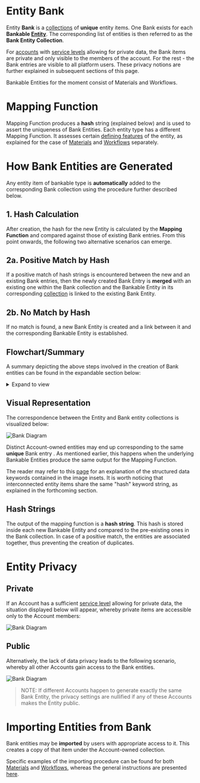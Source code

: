 # Entity Bank

Entity **Bank** is a [collections](/accounts/collections.md) of **unique** entity items. One Bank exists for each **Bankable [Entity](overview.md)**. The corresponding list of entities is then referred to as the **Bank Entity Collection**. 

For [accounts](/accounts/overview.md) with [service levels](/pricing/service-levels.md) allowing for private data, the Bank items are private and only visible to the members of the account. For the rest - the Bank entries are visible to all platform users. These privacy notions are further explained in subsequent sections of this page. 
  
 Bankable Entities for the moment consist of Materials and Workflows.

# Mapping Function

Mapping Function produces a **hash** string (explained below) and is used to assert the uniqueness of Bank Entities. Each entity type has a different Mapping Function. It assesses certain [defining features](/data-structured/overview.md#by-relation-to-uniqueness) of the entity, as explained for the case of [Materials](/materials/bank.md) and [Workflows](/workflows/bank.md) separately.


# How Bank Entities are Generated

Any entity item of bankable type is **automatically** added to the corresponding Bank collection using the procedure further described below.

## 1. Hash Calculation

After creation, the hash for the new Entity is calculated by the **Mapping Function** and compared against those of existing Bank entries. From this point onwards, the following two alternative scenarios can emerge.

## 2a. Positive Match by Hash

If a positive match of hash strings is encountered between the new and an existing Bank entries, then the newly created Bank Entry is **merged** with an existing one within the Bank collection and the Bankable Entity in its corresponding [collection](/accounts/collections.md) is linked to the existing Bank Entity.

## 2b. No Match by Hash

If no match is found, a new Bank Entity is created and a link between it and the corresponding Bankable Entity is established.

## Flowchart/Summary

A summary depicting the above steps involved in the creation of Bank entities can be found in the expandable section below: 

<details>
  <summary>
     Expand to view
  </summary> 
    
  ![Bank Diagram](/images/Bank-Flowchart.png "Bank Diagram")
  
  </details>

## Visual Representation

The correspondence between the Entity and Bank entity collections is visualized below:

![Bank Diagram](/images/Bank-diagram-Mapping.png "Bank Diagram")

Distinct Account-owned entities <i class="zmdi zmdi-close-circle-o"></i> may end up corresponding to the same **unique** Bank entry <i class="zmdi zmdi-plus-circle-o"></i>. As mentioned earlier, this happens when the underlying Bankable Entities produce the same output for the Mapping Function.

The reader may refer to this [page](data.md) for an explanation of the structured data keywords contained in the image insets. It is worth noticing that interconnected entity items share the same "hash" keyword string, as explained in the forthcoming section.

## Hash Strings

The output of the mapping function is a **hash string**. This hash is stored inside each new Bankable Entity and compared to the pre-existing ones in the Bank collection. In case of a positive match, the entities are associated together, thus preventing the creation of duplicates.


# Entity Privacy

## Private 

If an Account has a sufficient [service level](/pricing/service-levels.md) allowing for private data, the situation displayed below will appear, whereby private items are accessible only to the Account members:

![Bank Diagram](/images/Bank-diagram-Private.png "Bank Diagram")

## Public 

Alternatively, the lack of data privacy leads to the following scenario, whereby all other Accounts gain access to the Bank entities.

![Bank Diagram](/images/Bank-diagram-Public.png "Bank Diagram")

> NOTE: If different Accounts happen to generate exactly the same Bank Entity, the privacy settings are nullified if any of these Accounts makes the Entity public.
  

# Importing Entities from Bank

Bank entities may be **imported** by users with appropriate access to it. This creates a copy of that item under the Account-owned collection.

Specific examples of the importing procedure can be found for both [Materials](/materials/bank.md) and [Workflows](/workflows/bank.md), whereas the general instructions are presented [here](actions/copy-bank.md).
